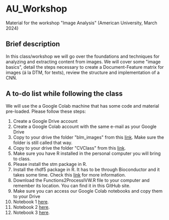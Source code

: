 # AU_Workshop

Material for the workshop "Image Analysis" (American University, March 2024)

## Brief description
In this class/workshop we will go over the foundations and techniques for analyzing and extracting content from images. We will cover some "image basics", detail the steps necessary to create a Document-Feature matrix for images (á la DTM, for texts), review the structure and implementation of a CNN.

## A to-do list while following the class
We will use the a Google Colab machine that has some code and material pre-loaded.
Please follow these steps:

1. Create a Google Drive account
2. Create a Google Colab account with the same e-mail as your Google Drive
3. Copy to your drive the folder "blm_images" from this [link](https://drive.google.com/drive/folders/1VxxBq5IBbBfVHIouEdwrRfOHnKs3aVet?usp=share_link). Make sure the folder is still called that way.
4. Copy to your drive the folder "CVClass" from this [link](https://drive.google.com/drive/folders/1Ss271e6xX4DqZOpLk5zrgE_yg0Fn7vvn?usp=sharing).
5. Make sure you have R installed in the personal computer you will bring to class.
6. Please install the stm package in R.
7. Install the rhdf5 package in R. It has to be through Bioconductor and it takes some time. Check this [link](https://bioconductor.org/packages/release/bioc/html/rhdf5.html) for more information.
8. Download the Functions2ProcessIVW.R file to your computer and remember its location. You can find it in this GitHub site.
9. Make sure you can access our Google Colab notebooks and copy them to your Drive
 1. Notebook 1 [here](https://colab.research.google.com/drive/17juHueFZlHjOCGuMWgOgMthLu7grAhCQ?usp=sharing).
 2. Notebook 2 [here](https://colab.research.google.com/drive/17juHueFZlHjOCGuMWgOgMthLu7grAhCQ?usp=sharing).
 3. Notebook 3 [here](https://colab.research.google.com/drive/17juHueFZlHjOCGuMWgOgMthLu7grAhCQ?usp=sharing).

